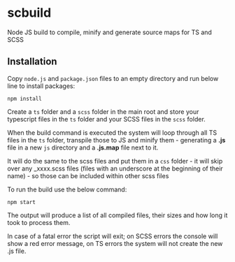 # scbuild
Node JS build to compile, minify and generate source maps for TS and SCSS

## Installation
Copy `node.js` and `package.json` files to an empty directory and run below line to install packages: 
```
npm install
```

Create a `ts` folder and a `scss` folder in the main root and store your typescript files in the `ts` folder and your SCSS files in the `scss` folder.

When the build command is executed the system will loop through all TS files in the `ts` folder, transpile those to JS and minify them - generating a **.js** file in a new `js` directory and a **.js.map** file next to it.

It will do the same to the scss files and put them in a `css` folder - it will skip over any _xxxx.scss files (files with an underscore at the beginning of their name) - so those can be included within other scss files

To run the build use the below command:
```
npm start
```

The output will produce a list of all compiled files, their sizes and how long it took to process them.

In case of a fatal error the script will exit; on SCSS errors the console will show a red error message, on TS errors the system will not create the new .js file.